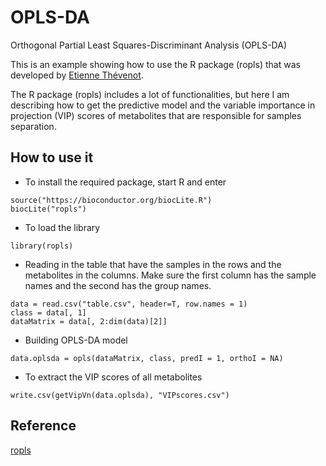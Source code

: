 # OPLS-DA
Orthogonal Partial Least Squares-Discriminant Analysis (OPLS-DA)

This is an example showing how to use the R package (ropls) that was developed by [Etienne Thévenot](http://sites.unica.it/metabolomicaclinica/events/scientific-school-2016/lecturers/thevenot-etienne/).

The R package (ropls) includes a lot of functionalities, but here I am describing how to get the predictive model and the variable  importance in  projection  (VIP) scores of metabolites that are responsible for samples separation.

## How to use it

* To install the required package, start R and enter
```
source("https://bioconductor.org/biocLite.R")
biocLite("ropls")
```
* To load the library
```
library(ropls)
```
* Reading in the table that have the samples in the rows and the metabolites in the columns. Make sure the first column has the sample names and the second has the group names.
```
data = read.csv("table.csv", header=T, row.names = 1)
class = data[, 1]
dataMatrix = data[, 2:dim(data)[2]]
```
* Building OPLS-DA model
```
data.oplsda = opls(dataMatrix, class, predI = 1, orthoI = NA)
```
* To extract the VIP scores of all metabolites
```
write.csv(getVipVn(data.oplsda), "VIPscores.csv")
```

## Reference
[ropls](https://bioconductor.org/packages/release/bioc/html/ropls.html)
